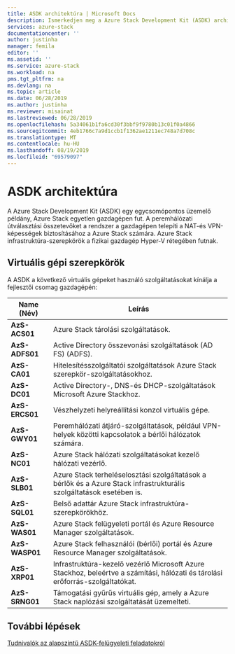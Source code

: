 ```yaml
---
title: ASDK architektúra | Microsoft Docs
description: Ismerkedjen meg a Azure Stack Development Kit (ASDK) architektúrával.
services: azure-stack
documentationcenter: ''
author: justinha
manager: femila
editor: ''
ms.assetid: ''
ms.service: azure-stack
ms.workload: na
pms.tgt_pltfrm: na
ms.devlang: na
ms.topic: article
ms.date: 06/28/2019
ms.author: justinha
ms.reviewer: misainat
ms.lastreviewed: 06/28/2019
ms.openlocfilehash: 5a34061b1fa6cd30f3bbf9f9780b13c01f0a4866
ms.sourcegitcommit: 4eb1766c7a9d1ccb1f1362ae1211ec748a7d708c
ms.translationtype: MT
ms.contentlocale: hu-HU
ms.lasthandoff: 08/19/2019
ms.locfileid: "69579097"
---
```

# <a name="asdk-architecture"></a>ASDK architektúra
A Azure Stack Development Kit (ASDK) egy egycsomópontos üzemelő példány, Azure Stack egyetlen gazdagépen fut. A peremhálózati útválasztási összetevőket a rendszer a gazdagépen telepíti a NAT-és VPN-képességek biztosításához a Azure Stack számára. Azure Stack infrastruktúra-szerepkörök a fizikai gazdagép Hyper-V rétegében futnak.


## <a name="virtual-machine-roles"></a>Virtuális gépi szerepkörök
A ASDK a következő virtuális gépeket használó szolgáltatásokat kínálja a fejlesztői csomag gazdagépén:

| Name (Név) | Leírás |
| ----- | ----- |
| **AzS-ACS01** | Azure Stack tárolási szolgáltatások.|
| **AzS-ADFS01** | Active Directory összevonási szolgáltatások (AD FS) (ADFS).  |
| **AzS-CA01** | Hitelesítésszolgáltatói szolgáltatások Azure Stack szerepkör-szolgáltatásokhoz.|
| **AzS-DC01** | Active Directory-, DNS-és DHCP-szolgáltatások Microsoft Azure Stackhoz.|
| **AzS-ERCS01** | Vészhelyzeti helyreállítási konzol virtuális gépe. |
| **AzS-GWY01** | Peremhálózati átjáró-szolgáltatások, például VPN-helyek közötti kapcsolatok a bérlői hálózatok számára.|
| **AzS-NC01** | Azure Stack hálózati szolgáltatásokat kezelő hálózati vezérlő.  |
| **AzS-SLB01** | Azure Stack terheléselosztási szolgáltatások a bérlők és a Azure Stack infrastrukturális szolgáltatások esetében is.  |
| **AzS-SQL01** | Belső adattár Azure Stack infrastruktúra-szerepkörökhöz.  |
| **AzS-WAS01** | Azure Stack felügyeleti portál és Azure Resource Manager szolgáltatások.|
| **AzS-WASP01**| Azure Stack felhasználói (bérlői) portál és Azure Resource Manager szolgáltatások.|
| **AzS-XRP01** | Infrastruktúra-kezelő vezérlő Microsoft Azure Stackhoz, beleértve a számítási, hálózati és tárolási erőforrás-szolgáltatókat.|
| **AzS-SRNG01** | Támogatási gyűrűs virtuális gép, amely a Azure Stack naplózási szolgáltatását üzemelteti. |

## <a name="next-steps"></a>További lépések
[Tudnivalók az alapszintű ASDK-felügyeleti feladatokról](asdk-admin-basics.md)

